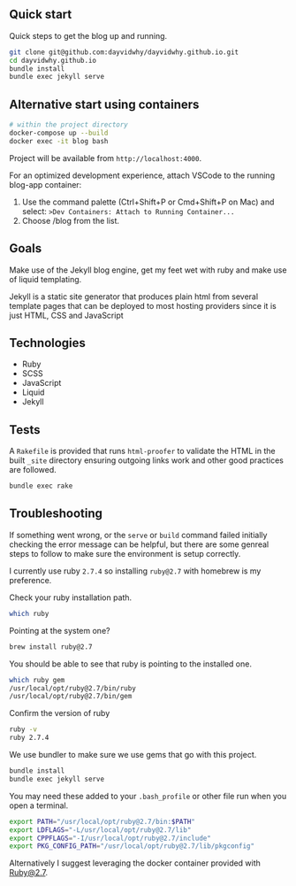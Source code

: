 ## Quick start
Quick steps to get the blog up and running.

```bash
git clone git@github.com:dayvidwhy/dayvidwhy.github.io.git
cd dayvidwhy.github.io
bundle install
bundle exec jekyll serve
```

## Alternative start using containers
```bash
# within the project directory
docker-compose up --build
docker exec -it blog bash
```

Project will be available from `http://localhost:4000`.

For an optimized development experience, attach VSCode to the running blog-app container:

1. Use the command palette (Ctrl+Shift+P or Cmd+Shift+P on Mac) and select: `>Dev Containers: Attach to Running Container...`
2. Choose /blog from the list.

## Goals
Make use of the Jekyll blog engine, get my feet wet with ruby and make use of liquid templating. 

Jekyll is a static site generator that produces plain html from several template pages that can be deployed to most hosting providers since it is just HTML, CSS and JavaScript

## Technologies
* Ruby
* SCSS
* JavaScript
* Liquid
* Jekyll

## Tests
A `Rakefile` is provided that runs `html-proofer` to validate the HTML in the built `_site` directory ensuring outgoing links work and other good practices are followed.
```bash
bundle exec rake
```

## Troubleshooting
If something went wrong, or the `serve` or `build` command failed initially checking the error message can be helpful, but there are some genreal steps to follow to make sure the environment is setup correctly. 

I currently use ruby `2.7.4` so installing `ruby@2.7` with homebrew is my preference.

Check your ruby installation path.

```bash
which ruby
```

Pointing at the system one?

```bash
brew install ruby@2.7
```

You should be able to see that ruby is pointing to the installed one.

```bash
which ruby gem
/usr/local/opt/ruby@2.7/bin/ruby
/usr/local/opt/ruby@2.7/bin/gem
```

Confirm the version of ruby
```bash
ruby -v
ruby 2.7.4
```

We use bundler to make sure we use gems that go with this project.
```bash
bundle install
bundle exec jekyll serve
```

You may need these added to your `.bash_profile` or other file run when you open a terminal.
```bash
export PATH="/usr/local/opt/ruby@2.7/bin:$PATH"
export LDFLAGS="-L/usr/local/opt/ruby@2.7/lib"
export CPPFLAGS="-I/usr/local/opt/ruby@2.7/include"
export PKG_CONFIG_PATH="/usr/local/opt/ruby@2.7/lib/pkgconfig"
```

Alternatively I suggest leveraging the docker container provided with Ruby@2.7.
